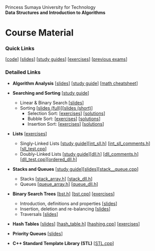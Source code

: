 Princess Sumaya University for Technology<br>
**Data Structures and Introduction to Algorithms**


# Course Material

### Quick Links
[[code](code/)] [[slides](https://drive.google.com/drive/folders/1pKm5KkEsBfC2UWBvvBaGgbt0QvtU3NaP)] [[study guides](study%20guides/)] [[exercises](exercises/)] [[previous exams](https://drive.google.com/drive/folders/13e8MXoUnqkpg67tQXuThBoEF4IC6nV85)]


### Detailed Links

* **Algorithm Analysis** [[slides](https://drive.google.com/file/d/17l0dOvNT5tSNCrhB0xFHg-RQ6hcttQU-)] [[study guide](study%20guides/analysis.md)] [[math cheatsheet](https://drive.google.com/file/d/197IIsUG1I_Ys1rFXhi1l6QRuLahQwDoh)]

* **Searching and Sorting** [[study guide](study%20guides/sorting.md)]
    * Linear & Binary Search [[slides](https://drive.google.com/file/d/1WdVifS5IhyhjgKRHumf9fUw5mwC1TDJU)]
    * Sorting [[slides (full)](https://drive.google.com/file/d/12xXSnvu9KP7n1QAiNO4nKslAr0Myv6A9/)][[slides (short)](https://drive.google.com/file/d/1e_VIPMUpYJxKL6tvSRhS9tet9tsTeDUQ/view?usp=sharing)]
       * Selection Sort: [[exercises](https://docs.google.com/document/d/1PFK_hDCkCq92s5yjkQOvukkTaA7aT17UYLYRUld4yjA)]
                         [[solutions](https://docs.google.com/document/d/1iVeF7Xrv6psQvEpvfhsJnshfqeOiHm0b6o7q8unvszw)]
       * Bubble Sort:    [[exercises](https://docs.google.com/document/d/1woKyVhQ65CvYBTjLVt5hzTZfMSNOLB7Pfz1e6Hg9L3Q)]
                         [[solutions](https://docs.google.com/document/d/1KrBXubdPcXwfFM3R88OirCDm2pHZb0ff3Qyj6GUfdBQ)]
       * Insertion Sort: [[exercises](https://docs.google.com/document/d/19JQzSO_Lo37xYBLKE1lRYr2Jll_l1Pr_Nx34-lS-lsc)]
                         [[solutions](https://docs.google.com/document/d/1ZhTBS8dUuZe404gel1JzQ3Q-hZDEECo_IU1pS9DJanQ)]

* **Lists** [[exercises](exercises/list_exercises.md)]
    * Singly-Linked Lists [[study guide](study%20guides/sll.md)][[int_sll.h](code/int_sll.h)] [[int_sll_comments.h](code/int_sll_comments.h)] [[sll_test.cpp](code/sll_test.cpp)]
    * Doubly-Linked Lists [[study guide](study%20guides/dll.md)][[dll.h](code/dll.h)] [[dll_comments.h](code/dll_comments.h)] [[dll_test.cpp](code/dll_test.cpp)][[ordered_dll.h](code/ordered_dll.h)]


* **Stacks and Queues** [[study guide](study%20guides/stacks_queues.md)][[slides](https://drive.google.com/file/d/19-77mLPaoml67yXhG03oivqTIC5y8oEX)][[stack__queue.cpp](code/stack_queue.cpp)] 
    * Stacks [[stack_array.h](code/stack_array.h)] [[stack_dll.h](code/stack_dll.h)]
    * Queues [[queue_array.h](code/queue_array.h)] [[queue_dll.h](code/queue_dll.h)]


* **Binary Search Trees** [[bst.h](code/bst.h)] [[bst.cpp](code/bst.cpp)] [[exercises](exercises/bst_exercises.md)]
    * Introduction, definitions and properties [[slides](https://drive.google.com/file/d/1TcKI5HOjJOk5t0Z07txprVguHT6KtAp3/view?usp=sharing)]
    * Insertion, deletion and re-balancing [[slides](https://drive.google.com/file/d/1YPTDM4HdVG9to-uCvjfE8V1ObwCwuc5H/view?usp=sharing)]
    * Traversals [[slides](https://drive.google.com/file/d/1fruIlAlGngGH0VZ9pGfoXCkrql9Obsrz/view?usp=sharing)]

* **Hash Tables** [[slides](https://drive.google.com/file/d/1Eka4poNVMNgdTKyUk06OUP2ufTFqCc3P)] [[hash_table.h](code/hash_table.h)] [[hashing.cpp](code/hashing.cpp)] [[exercises](exercises/hashing_exercises.md)]

* **Priority Queues** [[slides](https://drive.google.com/file/d/14AT2cFd0zpp7okcOEYhFHJ4eXQV8bsvQ)]

* **C++ Standard Template Library (STL)** [[STL.cpp](code/STL.cpp)]

